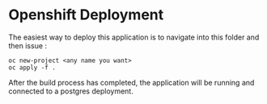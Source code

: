 # Openshift Deployment

The easiest way to deploy this application is to navigate into this folder and then issue :

```
oc new-project <any name you want>
oc apply -f .
```

After the build process has completed, the application will be running and connected to a postgres deployment.
